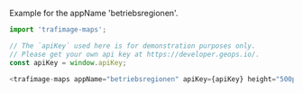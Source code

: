 Example for the appName 'betriebsregionen'.

```js
import 'trafimage-maps';

// The `apiKey` used here is for demonstration purposes only.
// Please get your own api key at https://developer.geops.io/.
const apiKey = window.apiKey;

<trafimage-maps appName="betriebsregionen" apiKey={apiKey} height="500px" />;
```
